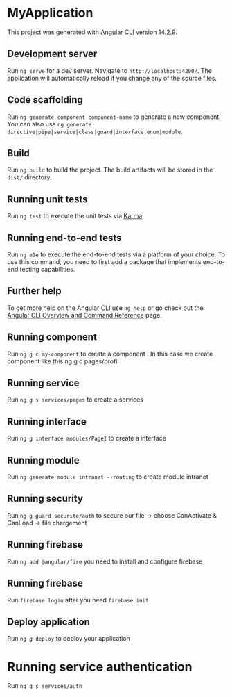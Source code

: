 # MyApplication

This project was generated with [Angular CLI](https://github.com/angular/angular-cli) version 14.2.9.

## Development server

Run `ng serve` for a dev server. Navigate to `http://localhost:4200/`. The application will automatically reload if you change any of the source files.

## Code scaffolding

Run `ng generate component component-name` to generate a new component. You can also use `ng generate directive|pipe|service|class|guard|interface|enum|module`.

## Build

Run `ng build` to build the project. The build artifacts will be stored in the `dist/` directory.

## Running unit tests

Run `ng test` to execute the unit tests via [Karma](https://karma-runner.github.io).

## Running end-to-end tests

Run `ng e2e` to execute the end-to-end tests via a platform of your choice. To use this command, you need to first add a package that implements end-to-end testing capabilities.

## Further help

To get more help on the Angular CLI use `ng help` or go check out the [Angular CLI Overview and Command Reference](https://angular.io/cli) page.

## Running component 

Run `ng g c my-component` to create a component ! In this case we create component like this ng g c pages/profil

## Running service

Run `ng g s services/pages` to create a services 

## Running interface

Run `ng g interface modules/PageI` to create a interface

## Running module

Run `ng generate module intranet --routing` to create module intranet

## Running security

Run `ng g guard securite/auth` to secure our file -> choose CanActivate & CanLoad -> file chargement

## Running firebase

Run `ng add @angular/fire` you need to install and configure firebase

## Running firebase

Run `firebase login` after you need `firebase init`

## Deploy application

Run `ng g deploy` to deploy your application

# Running service authentication

Run `ng g s services/auth`
